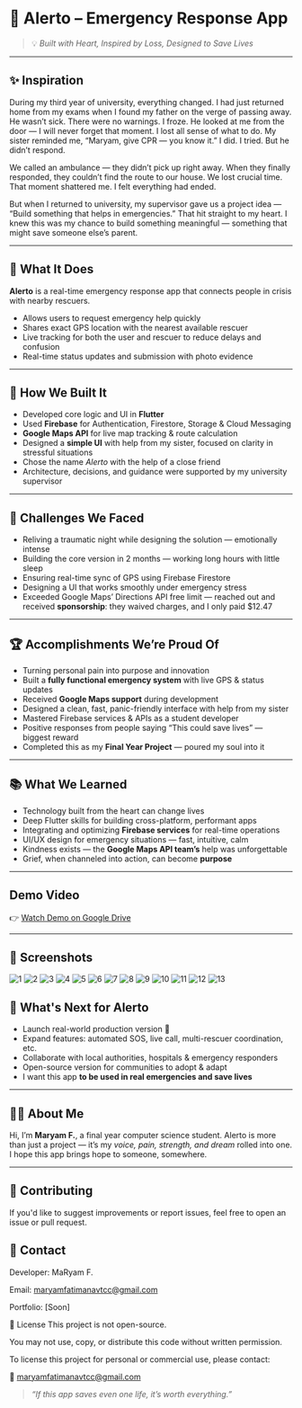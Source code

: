 # 🚨 Alerto – Emergency Response App

> 💡 *Built with Heart, Inspired by Loss, Designed to Save Lives*

---

## ✨ Inspiration

During my third year of university, everything changed. I had just returned home from my exams when I found my father on the verge of passing away. He wasn’t sick. There were no warnings. I froze. He looked at me from the door — I will never forget that moment. I lost all sense of what to do. My sister reminded me, “Maryam, give CPR — you know it.” I did. I tried. But he didn’t respond.

We called an ambulance — they didn’t pick up right away. When they finally responded, they couldn’t find the route to our house. We lost crucial time. That moment shattered me. I felt everything had ended.

But when I returned to university, my supervisor gave us a project idea — “Build something that helps in emergencies.” That hit straight to my heart. I knew this was my chance to build something meaningful — something that might save someone else’s parent.

---

## 📱 What It Does

**Alerto** is a real-time emergency response app that connects people in crisis with nearby rescuers.

- Allows users to request emergency help quickly  
- Shares exact GPS location with the nearest available rescuer  
- Live tracking for both the user and rescuer to reduce delays and confusion  
- Real-time status updates and submission with photo evidence  

---

## 🔧 How We Built It

- Developed core logic and UI in **Flutter**  
- Used **Firebase** for Authentication, Firestore, Storage & Cloud Messaging  
- **Google Maps API** for live map tracking & route calculation  
- Designed a **simple UI** with help from my sister, focused on clarity in stressful situations  
- Chose the name *Alerto* with the help of a close friend  
- Architecture, decisions, and guidance were supported by my university supervisor  

---

## 🧠 Challenges We Faced

- Reliving a traumatic night while designing the solution — emotionally intense  
- Building the core version in 2 months — working long hours with little sleep  
- Ensuring real-time sync of GPS using Firebase Firestore  
- Designing a UI that works smoothly under emergency stress  
- Exceeded Google Maps’ Directions API free limit — reached out and received **sponsorship**: they waived charges, and I only paid $12.47  

---

## 🏆 Accomplishments We’re Proud Of

- Turning personal pain into purpose and innovation  
- Built a **fully functional emergency system** with live GPS & status updates  
- Received **Google Maps support** during development  
- Designed a clean, fast, panic-friendly interface with help from my sister  
- Mastered Firebase services & APIs as a student developer  
- Positive responses from people saying “This could save lives” — biggest reward  
- Completed this as my **Final Year Project** — poured my soul into it  

---

## 📚 What We Learned

- Technology built from the heart can change lives  
- Deep Flutter skills for building cross-platform, performant apps  
- Integrating and optimizing **Firebase services** for real-time operations  
- UI/UX design for emergency situations — fast, intuitive, calm  
- Kindness exists — the **Google Maps API team’s** help was unforgettable  
- Grief, when channeled into action, can become **purpose**  

---
##  Demo Video

👉 [Watch Demo on Google Drive]([https://drive.google.com/file/d/1Y-1aV8hgSWdLDteCzKEx_piENsfjHoG2/view?usp=sharing](https://drive.google.com/file/d/1e0XkN0yxfaSMQ-v4Y8K53nQm4kziIBQ9/view?usp=sharing))

---

## 📱 Screenshots

![1](https://github.com/user-attachments/assets/561a1a40-0f5a-4a3f-8472-a2aedf4bac44)
![2](https://github.com/user-attachments/assets/ecd9f45f-06ef-4abf-bf71-27f257ea6228)
![3](https://github.com/user-attachments/assets/f6ca870c-8640-4e55-bf63-c4935721434f)
![4](https://github.com/user-attachments/assets/0389e909-057b-486f-a87e-f3ce6873ccae)
![5](https://github.com/user-attachments/assets/f0588872-0f19-4bd0-8b68-de56d2b56f45)
![6](https://github.com/user-attachments/assets/8da0af8b-5548-413c-8975-0d46e8fe4e3e)
![7](https://github.com/user-attachments/assets/138a1fda-8361-4114-8b06-71bf2ecd65bc)
![8](https://github.com/user-attachments/assets/70895601-f025-4676-a4d0-465c9f14829c)
![9](https://github.com/user-attachments/assets/15f467e6-569a-45f7-b131-b9a1b2724c5a)
![10](https://github.com/user-attachments/assets/5e899bc6-26eb-4e9f-aba3-22e557389343)
![11](https://github.com/user-attachments/assets/53ffb536-adc5-483a-9439-15155181d66e)
![12](https://github.com/user-attachments/assets/14e6443a-0bc3-4ee7-82cb-44f11f4fc9b4)
![13](https://github.com/user-attachments/assets/227715e8-bbaf-4fa9-9382-b8fd65b5ff59)











## 🔮 What's Next for Alerto

- Launch real-world production version 🚀  
- Expand features: automated SOS, live call, multi-rescuer coordination, etc.  
- Collaborate with local authorities, hospitals & emergency responders  
- Open-source version for communities to adopt & adapt  
- I want this app **to be used in real emergencies and save lives**  

---

## 🧑‍🎓 About Me

Hi, I’m **Maryam F.**, a final year computer science student. Alerto is more than just a project — it’s my *voice, pain, strength, and dream* rolled into one. I hope this app brings hope to someone, somewhere.

---

 ## 🤝 Contributing
If you'd like to suggest improvements or report issues, feel free to open an issue or pull request.

 ## 📧 Contact
Developer: MaRyam F.

Email: maryamfatimanavtcc@gmail.com

Portfolio: [Soon]

📄 License
This project is not open-source.

You may not use, copy, or distribute this code without written permission.

To license this project for personal or commercial use, please contact:

📧  maryamfatimanavtcc@gmail.com


> *“If this app saves even one life, it’s worth everything.”*
